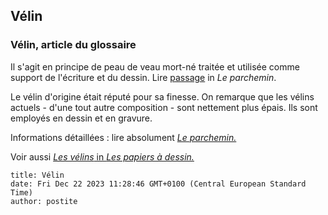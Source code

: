 ## Vélin
### Vélin, article du glossaire
 Il s'agit en principe de peau de veau mort-né traitée et utilisée comme support de l'écriture et du dessin. Lire [passage](parchemin.html#velin) in _Le parchemin_. 

Le vélin d'origine était réputé pour sa finesse. On remarque que les vélins actuels - d'une tout autre composition - sont nettement plus épais. Ils sont employés en dessin et en gravure.

Informations détaillées : lire absolument _[Le parchemin.](parchemin.html)_

Voir aussi [_Les vélins_ in _Les papiers à dessin._](papiersadessin.html#velins)


```
title: Vélin
date: Fri Dec 22 2023 11:28:46 GMT+0100 (Central European Standard Time)
author: postite
```
